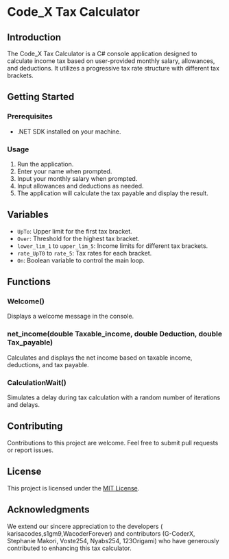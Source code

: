 # Code_X Tax Calculator

## Introduction

The Code_X Tax Calculator is a C# console application designed to calculate income tax based on user-provided monthly salary, allowances, and deductions. It utilizes a progressive tax rate structure with different tax brackets.

## Getting Started

### Prerequisites

- .NET SDK installed on your machine.

### Usage

1. Run the application.
2. Enter your name when prompted.
3. Input your monthly salary when prompted.
4. Input allowances and deductions as needed.
5. The application will calculate the tax payable and display the result.

## Variables

- `UpTo`: Upper limit for the first tax bracket.
- `Over`: Threshold for the highest tax bracket.
- `lower_lim_1` to `upper_lim_5`: Income limits for different tax brackets.
- `rate_UpT0` to `rate_5`: Tax rates for each bracket.
- `On`: Boolean variable to control the main loop.

## Functions

### Welcome()

Displays a welcome message in the console.

### net_income(double Taxable_income, double Deduction, double Tax_payable)

Calculates and displays the net income based on taxable income, deductions, and tax payable.

### CalculationWait()

Simulates a delay during tax calculation with a random number of iterations and delays.

## Contributing

Contributions to this project are welcome. Feel free to submit pull requests or report issues.

## License

This project is licensed under the [MIT License](LICENSE).

## Acknowledgments

We extend our sincere appreciation to the developers ( karisacodes,s1gm9,WacoderForever) and contributors (G-CoderX, Stephanie Makori, Voste254, Nyabs254, 123Origami) who have generously contributed to enhancing this tax calculator.


